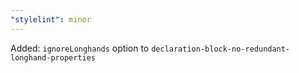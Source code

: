 ```yaml
---
"stylelint": minor
---
```


Added: `ignoreLonghands` option to `declaration-block-no-redundant-longhand-properties`
